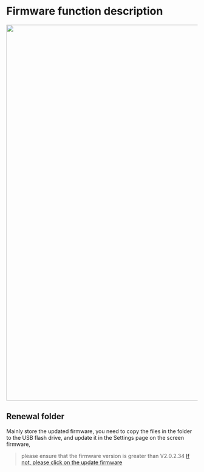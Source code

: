 # Firmware function description

<img src="Image/preview.png" width="990"/>

## Renewal folder

Mainly store the updated firmware, you need to copy the files in the folder to the USB flash drive, and update it in the Settings page on the screen firmware,
>please ensure that the firmware version is greater than V2.0.2.34
>[If not, please click on the update firmware](https://wiki.twotrees3d.com/en/3DPrinterSeries/SK1)



